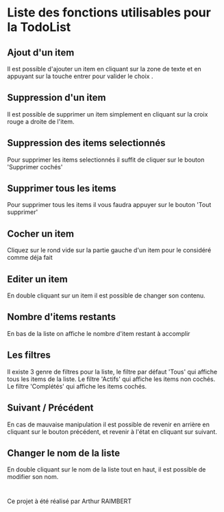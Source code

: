 # Liste des fonctions utilisables pour la TodoList

## Ajout d'un item

Il est possible d'ajouter un item en cliquant sur la zone de texte et en appuyant sur la touche entrer pour valider le choix .

## Suppression d'un item

Il est possible de supprimer un item simplement en cliquant sur la croix rouge a droite de l'item.

## Suppression des items selectionnés

Pour supprimer les items selectionnés il suffit de cliquer sur le bouton 'Supprimer cochés'

## Supprimer tous les items

Pour supprimer tous les items il vous faudra appuyer sur le bouton 'Tout supprimer'

## Cocher un item

Cliquez sur le rond vide sur la partie gauche d'un item pour le considéré comme déja fait

## Editer un item

En double cliquant sur un item il est possible de changer son contenu.

## Nombre d'items restants

En bas de la liste on affiche le nombre d'item restant à accomplir

## Les filtres

Il existe 3 genre de filtres pour la liste, le filtre par défaut 'Tous' qui affiche tous les items de la liste.
Le filtre 'Actifs' qui affiche les items non cochés.
Le filtre 'Complétés' qui affiche les items cochés.

## Suivant / Précédent

En cas de mauvaise manipulation il est possible de revenir en arrière en cliquant sur le bouton précédent, et revenir à l'état en cliquant sur suivant.

## Changer le nom de la liste

En double cliquant sur le nom de la liste tout en haut, il est possible de modifier son nom.
#
Ce projet à été réalisé par Arthur RAIMBERT
